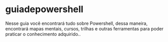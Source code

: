 # guiadepowershell
Nesse guia você encontrará tudo sobre Powershell, dessa maneira, encontrará mapas mentais, cursos, trilhas e outras ferramentas para poder praticar o conhecimento adquirido..
